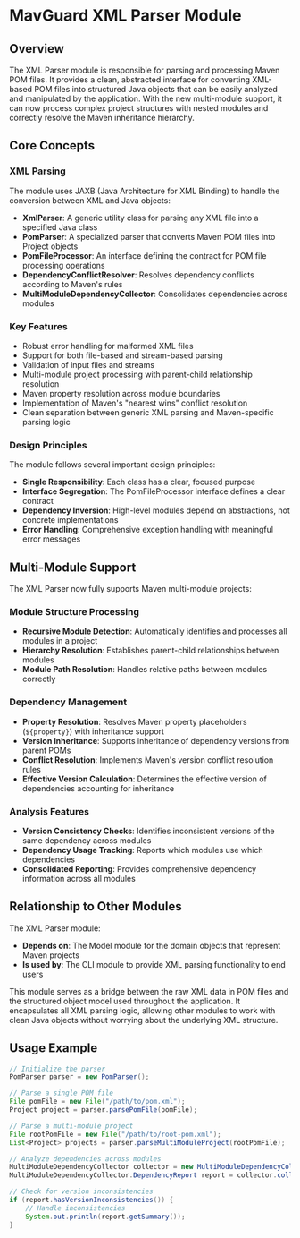 # MavGuard XML Parser Module

## Overview
The XML Parser module is responsible for parsing and processing Maven POM files. It provides a clean, abstracted interface for converting XML-based POM files into structured Java objects that can be easily analyzed and manipulated by the application. With the new multi-module support, it can now process complex project structures with nested modules and correctly resolve the Maven inheritance hierarchy.

## Core Concepts

### XML Parsing
The module uses JAXB (Java Architecture for XML Binding) to handle the conversion between XML and Java objects:

- **XmlParser**: A generic utility class for parsing any XML file into a specified Java class
- **PomParser**: A specialized parser that converts Maven POM files into Project objects
- **PomFileProcessor**: An interface defining the contract for POM file processing operations
- **DependencyConflictResolver**: Resolves dependency conflicts according to Maven's rules
- **MultiModuleDependencyCollector**: Consolidates dependencies across modules

### Key Features
- Robust error handling for malformed XML files
- Support for both file-based and stream-based parsing
- Validation of input files and streams
- Multi-module project processing with parent-child relationship resolution
- Maven property resolution across module boundaries
- Implementation of Maven's "nearest wins" conflict resolution
- Clean separation between generic XML parsing and Maven-specific parsing logic

### Design Principles
The module follows several important design principles:

- **Single Responsibility**: Each class has a clear, focused purpose
- **Interface Segregation**: The PomFileProcessor interface defines a clear contract
- **Dependency Inversion**: High-level modules depend on abstractions, not concrete implementations
- **Error Handling**: Comprehensive exception handling with meaningful error messages

## Multi-Module Support

The XML Parser now fully supports Maven multi-module projects:

### Module Structure Processing
- **Recursive Module Detection**: Automatically identifies and processes all modules in a project
- **Hierarchy Resolution**: Establishes parent-child relationships between modules
- **Module Path Resolution**: Handles relative paths between modules correctly

### Dependency Management
- **Property Resolution**: Resolves Maven property placeholders (`${property}`) with inheritance support
- **Version Inheritance**: Supports inheritance of dependency versions from parent POMs
- **Conflict Resolution**: Implements Maven's version conflict resolution rules
- **Effective Version Calculation**: Determines the effective version of dependencies accounting for inheritance

### Analysis Features
- **Version Consistency Checks**: Identifies inconsistent versions of the same dependency across modules 
- **Dependency Usage Tracking**: Reports which modules use which dependencies
- **Consolidated Reporting**: Provides comprehensive dependency information across all modules

## Relationship to Other Modules

The XML Parser module:

- **Depends on**: The Model module for the domain objects that represent Maven projects
- **Is used by**: The CLI module to provide XML parsing functionality to end users

This module serves as a bridge between the raw XML data in POM files and the structured object model used throughout the application. It encapsulates all XML parsing logic, allowing other modules to work with clean Java objects without worrying about the underlying XML structure.

## Usage Example

```java
// Initialize the parser
PomParser parser = new PomParser();

// Parse a single POM file
File pomFile = new File("/path/to/pom.xml");
Project project = parser.parsePomFile(pomFile);

// Parse a multi-module project
File rootPomFile = new File("/path/to/root-pom.xml");
List<Project> projects = parser.parseMultiModuleProject(rootPomFile);

// Analyze dependencies across modules
MultiModuleDependencyCollector collector = new MultiModuleDependencyCollector();
MultiModuleDependencyCollector.DependencyReport report = collector.collectDependencies(projects);

// Check for version inconsistencies
if (report.hasVersionInconsistencies()) {
    // Handle inconsistencies
    System.out.println(report.getSummary());
}
```